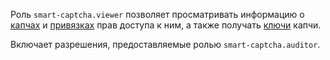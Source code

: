Роль `smart-captcha.viewer` позволяет просматривать информацию о [капчах](../../smartcaptcha/concepts/validation.md) и [привязках](../../iam/concepts/access-control/index.md#access-bindings) прав доступа к ним, а также получать [ключи](../../smartcaptcha/concepts/keys.md) капчи.

Включает разрешения, предоставляемые ролью `smart-captcha.auditor`.
